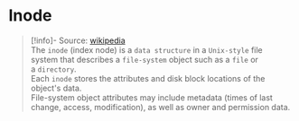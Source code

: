 # Inode

> [!info]- Source: [wikipedia](https://en.wikipedia.org/wiki/Inode)  
The `inode` (index node) is a `data structure` in a `Unix-style` file system that describes a `file-system` object such as a `file` or a `directory`.  
Each `inode` stores the attributes and disk block locations of the object's data.  
File-system object attributes may include metadata (times of last change, access, modification), as well as owner and permission data.
